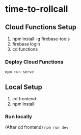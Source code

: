 # time-to-rollcall

## Cloud Functions Setup

1. npm install -g firebase-tools
2. firebase login
3. cd functions

### Deploy Cloud Functions

`npm run serve`

## Local Setup

1. cd frontend
2. npm install

### Run locally

(After cd frontend)
`npm run dev`
